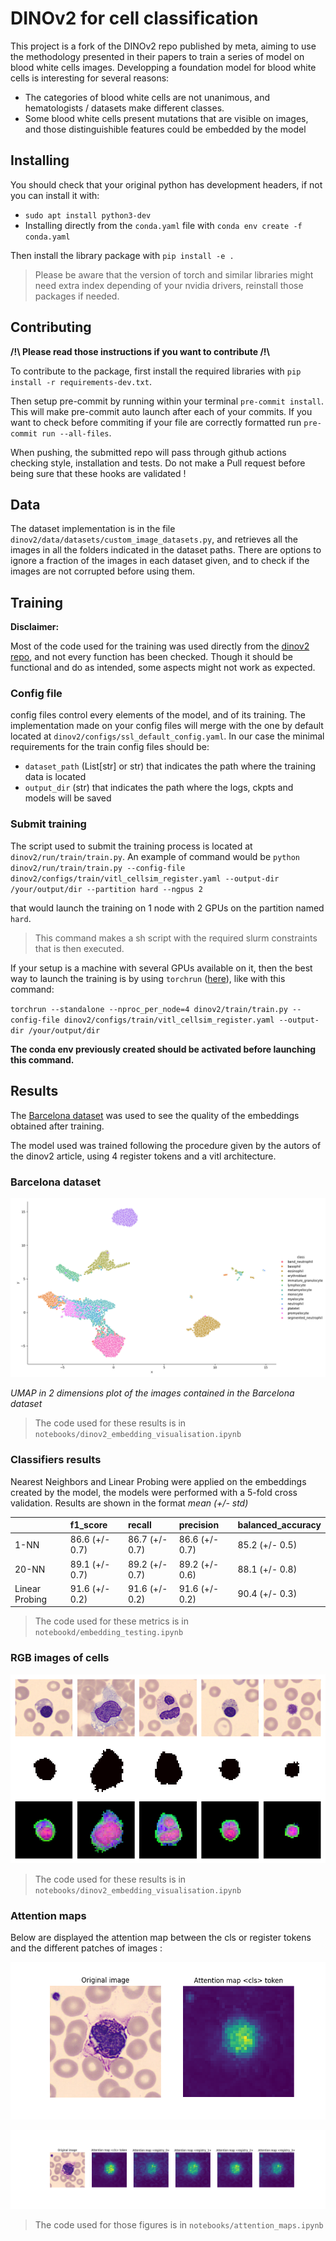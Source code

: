 # DINOv2 for cell classification

This project is a fork of the DINOv2 repo published by meta, aiming to use the methodology presented in their papers to train a series of
model on blood white cells images.
Developping a foundation model for blood white cells is interesting for several reasons:

- The categories of blood white cells are not unanimous, and hematologists / datasets make different classes.
- Some blood white cells present mutations that are visible on images, and those distinguishible features could be embedded by the model

## Installing

You should check that your original python has development headers, if not you
can install it with:

- `sudo apt install python3-dev`
- Installing directly from the `conda.yaml` file with `conda env create -f conda.yaml`

Then install the library package with `pip install -e .`

> Please be aware that the version of torch and similar libraries might need extra
index depending of your nvidia drivers,
reinstall those packages if needed.

## Contributing

**/!\ Please read those instructions if you want to contribute /!\\**

To contribute to the package, first install the required libraries with
`pip install -r requirements-dev.txt`.

Then setup pre-commit by running within your terminal `pre-commit install`. This
will make pre-commit auto launch after each of your commits. If you want to check
before commiting if your file are correctly formatted run `pre-commit run --all-files`.

When pushing, the submitted repo will pass through github actions checking style,
installation and tests. Do not make a Pull request before being sure that these
hooks are validated !

## Data

The dataset implementation is in the file `dinov2/data/datasets/custom_image_datasets.py`, and retrieves all the images in all the folders indicated in the dataset paths. There are options to ignore a fraction of the images in each dataset given, and to check if the images are not corrupted before using them.

## Training

**Disclaimer:**

Most of the code used for the training was used directly from the [dinov2 repo](https://github.com/facebookresearch/dinov2/tree/main),
and not every function has been checked. Though it should be functional and do as intended, some aspects might not work as expected.

### Config file

config files control every elements of the model, and of its training. The implementation made on your config files will merge with the one by default located at `dinov2/configs/ssl_default_config.yaml`.
In our case the minimal requirements for the train config files should be:

- `dataset_path` (List[str] or str) that indicates the path where the training data is located
- `output_dir` (str) that indicates the path where the logs, ckpts and models will be saved

### Submit training

The script used to submit the training process is located at `dinov2/run/train/train.py`.
An example of command would be `python dinov2/run/train/train.py --config-file dinov2/configs/train/vitl_cellsim_register.yaml --output-dir /your/output/dir --partition hard --ngpus 2`

that would launch the training on 1 node with 2 GPUs on the partition named `hard`.
> This command makes a sh script with the required slurm constraints that is then executed.

If your setup is a machine with several GPUs available on it, then the best way to launch the training is by using `torchrun` ([here](https://pytorch.org/tutorials/beginner/ddp_series_fault_tolerance.html)), like with this command:

`torchrun --standalone --nproc_per_node=4 dinov2/train/train.py --config-file dinov2/configs/train/vitl_cellsim_register.yaml --output-dir /your/output/dir`

**The conda env previously created should be activated before launching this command.**

## Results

The [Barcelona dataset](https://www.sciencedirect.com/science/article/pii/S2352340920303681) was used to see the quality of the embeddings obtained after training.

The model used was trained following the procedure given by the autors of the dinov2 article, using 4 register tokens and a vitl architecture.

### Barcelona dataset

![umap](/umap_barcelona.png)

*UMAP in 2 dimensions plot of the images contained in the Barcelona dataset*

> The code used for these results is in `notebooks/dinov2_embedding_visualisation.ipynb`

### Classifiers results

Nearest Neighbors and Linear Probing were applied on the embeddings created by the model, the models were performed with a 5-fold cross validation.
Results are shown in the format *mean (+/- std)*

|                | f1_score       | recall         | precision      | balanced_accuracy   |
|:---------------|:---------------|:---------------|:---------------|:--------------------|
| 1-NN           | 86.6 (+/- 0.7) | 86.7 (+/- 0.7) | 86.6 (+/- 0.7) | 85.2 (+/- 0.5)      |
| 20-NN          | 89.1 (+/- 0.7) | 89.2 (+/- 0.7) | 89.2 (+/- 0.6) | 88.1 (+/- 0.8)      |
| Linear Probing | 91.6 (+/- 0.2) | 91.6 (+/- 0.2) | 91.6 (+/- 0.2) | 90.4 (+/- 0.3)      |

> The code used for these metrics is in `notebookd/embedding_testing.ipynb`

### RGB images of cells

![RGB](/cells_rgb.png)

> The code used for these results is in `notebooks/dinov2_embedding_visualisation.ipynb`

### Attention maps

Below are displayed the attention map between the cls or register tokens and the different patches of images :

![cls_attention_map](/notebooks/attention_map_cls.png)

![register_attention_map](/notebooks/attention_map_registers.png)

> The code used for those figures is in `notebooks/attention_maps.ipynb`

